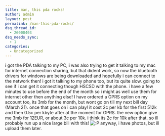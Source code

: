 ```yaml
---
title: man, this pda rocks!
author: admin
layout: post
permalink: /man-this-pda-rocks/
dsq_thread_id:
  - 26008403
dsq_needs_sync:
  - 1
categories:
  - Uncategorized
---
```

i got the PDA talking to my PC, i was also trying to get it talking to my mac for internet connection sharing, but that dident work, so now the bluetooth drivers for windows are being downloaded and hopefully i can connect to the network then! i got it talking to my phone too, but its quite slow. going to see if i can get it connecting though HSCSD with the phone. i have a few minutes to use before the end of the month so i might as well use them for internet other then anything else! I have ordered a GPRS option on my account too, its 3mb for the month, but wont go on till my next bill day (March 21). once that goes on i can play! it cost 2c per kb for the first 512k and then 0.5c per kbyte after at the moment for GPRS. the new option give me 3mb for 12EUR, or about 3c per 10k. i think its 2c for 10k after that. so ill probably run up a nice large bill with this! <img src="http://blog.lotas-smartman.net/wp-includes/images/smilies/icon_razz.gif" alt=":P" class="wp-smiley" /> anyway, i have photos, but ill upload them later.